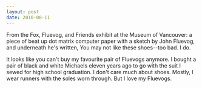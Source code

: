 ```yaml
---
layout: post
date: 2010-08-11
---  
```


From the Fox, Fluevog, and Friends exhibit at the Museum of Vancouver: a piece of beat up dot matrix computer paper with a sketch by John Fluevog, and underneath he's written, You may not like these shoes--too bad. I do. 

It looks like you can't buy my favourite pair of Fluevogs anymore. I bought a pair of black and white Michaels eleven years ago to go with the suit I sewed for high school graduation. I don't care much about shoes. Mostly, I wear runners with the soles worn through. But I love my Fluevogs.
